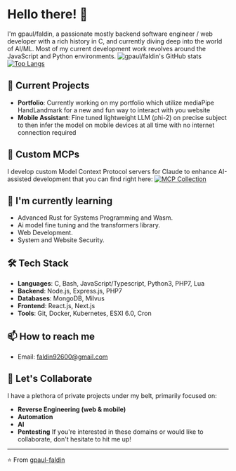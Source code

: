 # Hello there! 👋
I'm gpaul/faldin, a passionate mostly backend software engineer / web developer with a rich history in C, and currently diving deep into the world of AI/ML. Most of my current development work revolves around the JavaScript and Python environments.
![gpaul/faldin's GitHub stats](https://github-readme-stats-gpaul-faldin.vercel.app/api?username=gpaul-faldin&show_icons=true&theme=radical&include_all_commits=true)
[![Top Langs](https://github-readme-stats-gpaul-faldin.vercel.app/api/top-langs/?username=gpaul-faldin&layout=compact)](https://github.com/anuraghazra/github-readme-stats)
## 🔭 Current Projects
- **Portfolio**: Currently working on my portfolio which utilize mediaPipe HandLandmark for a new and fun way to interact with you website 
- **Mobile Assistant**: Fine tuned lightweight LLM (phi-2) on precise subject to then infer the model on mobile devices at all time with no internet connection required

## 🤖 Custom MCPs
I develop custom Model Context Protocol servers for Claude to enhance AI-assisted development that you can find right here:
[![MCP Collection](https://img.shields.io/badge/Claude_MCPs-Model_Context_Protocol-7B68EE?style=for-the-badge&logo=anthropic&logoColor=white)](https://github.com/gpaul-mcp)

## 🌱 I'm currently learning
- Advanced Rust for Systems Programming and Wasm.
- Ai model fine tuning and the transformers library.
- Web Development.
- System and Website Security.
## 🛠️ Tech Stack
- **Languages**: C, Bash, JavaScript/Typescript, Python3, PHP7, Lua
- **Backend**: Node.js, Express.js, PHP7 
- **Databases**: MongoDB, Milvus
- **Frontend**: React.js, Next.js
- **Tools**: Git, Docker, Kubernetes, ESXI 6.0, Cron
## 📫 How to reach me
- Email: faldin92600@gmail.com
## 🤝 Let's Collaborate
I have a plethora of private projects under my belt, primarily focused on:
- **Reverse Engineering (web & mobile)**
- **Automation**
- **AI**
- **Pentesting**
If you're interested in these domains or would like to collaborate, don't hesitate to hit me up!
---
⭐️ From [gpaul-faldin](https://github.com/gpaul-faldin)
